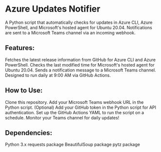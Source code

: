 # Azure Updates Notifier
A Python script that automatically checks for updates in Azure CLI, Azure PowerShell, and Microsoft's hosted agent for Ubuntu 20.04. Notifications are sent to a Microsoft Teams channel via an incoming webhook.

## Features:
Fetches the latest release information from GitHub for Azure CLI and Azure PowerShell.
Checks the last modified time for Microsoft's hosted agent for Ubuntu 20.04.
Sends a notification message to a Microsoft Teams channel.
Designed to run daily at 9:00 AM via GitHub Actions.

## How to Use:
Clone this repository.
Add your Microsoft Teams webhook URL in the Python script.
(Optional) Add your GitHub token in the Python script for API authentication.
Set up the GitHub Actions YAML to run the script on a schedule.
Monitor your Teams channel for daily updates!

## Dependencies:
Python 3.x
requests package
BeautifulSoup package
pytz package
